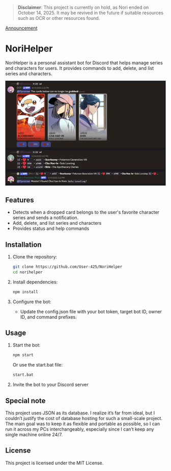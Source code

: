 > **Disclaimer**:  This project is currently on hold, as Nori ended on October 14, 2025. It may be revived in the future if suitable resources such as OCR or other resources found.

[Announcement](https://github.com/User-425/NoriHelper/blob/main/img/announcement.png)

# NoriHelper

NoriHelper is a personal assistant bot for Discord that helps manage series and characters for users. It provides commands to add, delete, and list series and characters.

![Preview Image](https://github.com/User-425/NoriHelper/blob/main/img/preview.png "Preview")

## Features

- Detects when a dropped card belongs to the user's favorite character series and sends a notification.
- Add, delete, and list series and characters
- Provides status and help commands

## Installation

1. Clone the repository:
    ```sh
    git clone https://github.com/User-425/NoriHelper
    cd norihelper
    ```

2. Install dependencies:
    ```sh
    npm install
    ```

3. Configure the bot:
    - Update the config.json file with your bot token, target bot ID, owner ID, and command prefixes.

## Usage

1. Start the bot:
    ```sh
    npm start
    ```

    Or use the start.bat file:
    ```sh
    start.bat
    ```

2. Invite the bot to your Discord server

## Special note

This project uses JSON as its database. I realize it’s far from ideal, but I couldn’t justify the cost of database hosting for such a small-scale project. The main goal was to keep it as flexible and portable as possible, so I can run it across my PCs interchangeably, especially since I can’t keep any single machine online 24/7.

## License
This project is licensed under the MIT License.
